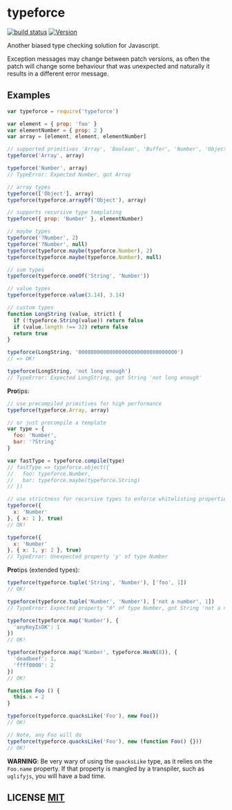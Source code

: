 # typeforce
[![build status](https://secure.travis-ci.org/dcousens/typeforce.png)](http://travis-ci.org/dcousens/typeforce)
[![Version](https://img.shields.io/npm/v/typeforce.svg)](https://www.npmjs.org/package/typeforce)

Another biased type checking solution for Javascript.

Exception messages may change between patch versions,  as often the patch will change some behaviour that was unexpected and naturally it results in a different error message.

## Examples

``` javascript
var typeforce = require('typeforce')

var element = { prop: 'foo' }
var elementNumber = { prop: 2 }
var array = [element, element, elementNumber]

// supported primitives 'Array', 'Boolean', 'Buffer', 'Number', 'Object', 'String'
typeforce('Array', array)

typeforce('Number', array)
// TypeError: Expected Number, got Array

// array types
typeforce(['Object'], array)
typeforce(typeforce.arrayOf('Object'), array)

// supports recursive type templating
typeforce({ prop: 'Number' }, elementNumber)

// maybe types
typeforce('?Number', 2)
typeforce('?Number', null)
typeforce(typeforce.maybe(typeforce.Number), 2)
typeforce(typeforce.maybe(typeforce.Number), null)

// sum types
typeforce(typeforce.oneOf('String', 'Number'))

// value types
typeforce(typeforce.value(3.14), 3.14)

// custom types
function LongString (value, strict) {
  if (!typeforce.String(value)) return false
  if (value.length !== 32) return false
  return true
}

typeforce(LongString, '00000000000000000000000000000000')
// => OK!

typeforce(LongString, 'not long enough')
// TypeError: Expected LongString, got String 'not long enough'
```

**Pro**tips:
``` javascript
// use precompiled primitives for high performance
typeforce(typeforce.Array, array)

// or just precompile a template
var type = {
  foo: 'Number',
  bar: '?String'
}

var fastType = typeforce.compile(type)
// fastType => typeforce.object({
//   foo: typeforce.Number,
//   bar: typeforce.maybe(typeforce.String)
// })

// use strictness for recursive types to enforce whitelisting properties
typeforce({
  x: 'Number'
}, { x: 1 }, true)
// OK!

typeforce({
  x: 'Number'
}, { x: 1, y: 2 }, true)
// TypeError: Unexpected property 'y' of type Number
```

**Pro**tips (extended types):
``` javascript
typeforce(typeforce.tuple('String', 'Number'), ['foo', 1])
// OK!

typeforce(typeforce.tuple('Number', 'Number'), ['not a number', 1])
// TypeError: Expected property "0" of type Number, got String 'not a number'

typeforce(typeforce.map('Number'), {
  'anyKeyIsOK': 1
})
// OK!

typeforce(typeforce.map('Number', typeforce.HexN(8)), {
  'deadbeef': 1,
  'ffff0000': 2
})
// OK!

function Foo () {
  this.x = 2
}

typeforce(typeforce.quacksLike('Foo'), new Foo())
// OK!

// Note, any Foo will do
typeforce(typeforce.quacksLike('Foo'), new (function Foo() {}))
// OK!
```

**WARNING**: Be very wary of using the `quacksLike` type, as it relies on the `Foo.name` property.
If that property is mangled by a transpiler,  such as `uglifyjs`,  you will have a bad time.

## LICENSE [MIT](LICENSE)
